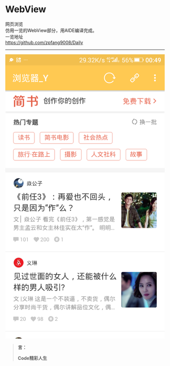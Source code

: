 # WebView
网页浏览<br>
仿用一览的WebView部分，用AIDE编译完成。<br>
一览地址<br>
https://github.com/zpfang9008/Daily<br>
* * *
![Image text](https://github.com/YSC168/WebView/blob/master/浏览器/image/Screenshot.png)
<blockquote>
<p><b>言：</b></p>
<p><b>Code精彩人生</b></p>
</blockquote>
